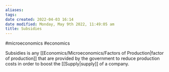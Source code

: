 ```yaml
---
aliases: 
tags: 
date created: 2022-04-03 16:14
date modified: Monday, May 9th 2022, 11:49:05 am
title: Subsidies
---
```


#microeconomics #economics

Subsidies is any [[Economics/Microeconomics/Factors of Production|factor of production]] that are provided by the government to reduce production costs in order to boost the [[Supply|supply]] of a company.
